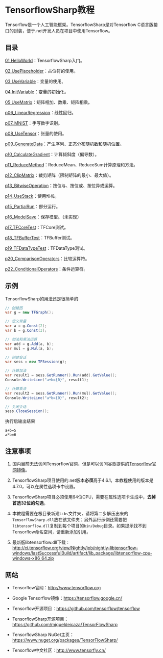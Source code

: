 # TensorflowSharp教程

Tensorflow是一个人工智能框架。TensorflowSharp是对Tensorflow C语言版接口的封装，便于.net开发人员在项目中使用Tensorflow。

## 目录

[01 HelloWorld](https://github.com/tengge1/learn-tensorflow-sharp/blob/master/p01_HelloWorld/Program.cs)：TensorflowSharp入门。

[02 UsePlaceholder](https://github.com/tengge1/learn-tensorflow-sharp/blob/master/p02_UsePlaceholder/Program.cs)：占位符的使用。

[03 UseVariable](https://github.com/tengge1/learn-tensorflow-sharp/blob/master/p03_UseVariable/Program.cs)：变量的使用。

[04 InitVariable](https://github.com/tengge1/learn-tensorflow-sharp/blob/master/p04_InitVariable/Program.cs)：变量的初始化。

[05 UseMatrix](https://github.com/tengge1/learn-tensorflow-sharp/blob/master/p05_UseMatrix/Program.cs)：矩阵相加、数乘、矩阵相乘。

[p06_LinearRegression](https://github.com/tengge1/learn-tensorflow-sharp/blob/master/p06_LinearRegression/Program.cs)：线性回归。

[p07_MNIST](https://github.com/tengge1/learn-tensorflow-sharp/blob/master/p07_MNIST/Program.cs)：手写数字识别。

[p08_UseTensor](https://github.com/tengge1/learn-tensorflow-sharp/blob/master/p08_UseTensor/Program.cs)：张量的使用。

[p09_GenerateData](https://github.com/tengge1/learn-tensorflow-sharp/blob/master/p09_GenerateData/Program.cs)：产生序列、正态分布随机数和随机位置。

[p10_CalculateGradient](https://github.com/tengge1/learn-tensorflow-sharp/blob/master/p10_CalculateGradient/Program.cs)：计算倾斜度（偏导数）。

[p11_ReduceMethod](https://github.com/tengge1/learn-tensorflow-sharp/blob/master/p11_ReduceMethod/Program.cs)：ReduceMean、ReduceSum计算原理和方法。

[p12_ClipMatrix](https://github.com/tengge1/learn-tensorflow-sharp/blob/master/p12_ClipMatrix/Program.cs)：裁剪矩阵（限制矩阵的最小、最大值）。

[p13_BitwiseOperation](https://github.com/tengge1/learn-tensorflow-sharp/blob/master/p13_BitwiseOperation/Program.cs)：按位与、按位或、按位异或运算。

[p14_UseStack](https://github.com/tengge1/learn-tensorflow-sharp/blob/master/p14_UseStack/Program.cs)：使用堆栈。

[p15_PartialRun](https://github.com/tengge1/learn-tensorflow-sharp/blob/master/p15_PartialRun/Program.cs)：部分运行。

[p16_ModelSave](https://github.com/tengge1/learn-tensorflow-sharp/blob/master/p16_ModelSave/Program.cs)：保存模型。（未实现）

[p17_TFCoreTest](https://github.com/tengge1/learn-tensorflow-sharp/blob/master/p17_TFCoreTest/Program.cs)：TFCore测试。

[p18_TFBufferTest](https://github.com/tengge1/learn-tensorflow-sharp/blob/master/p18_TFBufferTest/Program.cs)：TFBuffer测试。

[p19_TFDataTypeTest](https://github.com/tengge1/learn-tensorflow-sharp/blob/master/p19_TFDataTypeTest/Program.cs)：TFDataType测试。

[p20_ComparisonOperators](https://github.com/tengge1/learn-tensorflow-sharp/blob/master/p20_ComparisonOperators/Program.cs)：比较运算符。

[p22_ConditionalOperators](https://github.com/tengge1/learn-tensorflow-sharp/blob/master/p22_ConditionalOperators/Program.cs)：条件运算符。

## 示例

TensorflowSharp的用法还是很简单的

```C#
// 创建图
var g = new TFGraph();

// 定义常量
var a = g.Const(2);
var b = g.Const(3);

// 加法和乘法运算
var add = g.Add(a, b);
var mul = g.Mul(a, b);

// 创建会话
var sess = new TFSession(g);

// 计算加法
var result1 = sess.GetRunner().Run(add).GetValue();
Console.WriteLine("a+b={0}", result1);

// 计算乘法
var result2 = sess.GetRunner().Run(mul).GetValue();
Console.WriteLine("a*b={0}", result2);

// 关闭会话
sess.CloseSession();
```

执行后输出结果

```
a+b=5
a*b=6
```

## 注意事项

1. 国内目前无法访问Tensorflow官网，但是可以访问谷歌提供的[Tensorflow官网镜像](https://tensorflow.google.cn/)。

2. TensorflowSharp项目使用的.net版本**必须**高于4.6.1，本教程使用的版本是4.7.0，可以在属性选项卡中设置。

3. TensorflowSharp项目必须使用64位CPU，需要在属性选项卡生成中，**去掉首选32位的勾选**。

4. 本教程需要在根目录新建`Libs`文件夹，请将第二步解压出来的`TensorFlowSharp.dll`放在该文件夹；另外运行示例还需要把`libtensorflow.dll`复制到每个项目的`bin/Debug`目录。如果提示找不到Tensorflow命名空间，请重新添加引用。

5. 最新版libtensorflow.dll下载：http://ci.tensorflow.org/view/Nightly/job/nightly-libtensorflow-windows/lastSuccessfulBuild/artifact/lib_package/libtensorflow-cpu-windows-x86_64.zip

## 网站

* Tensorflow官网：http://www.tensorflow.org

* Google Tensorflow镜像：https://tensorflow.google.cn/

* Tensorflow开源项目：https://github.com/tensorflow/tensorflow

* TensorflowSharp开源项目：https://github.com/migueldeicaza/TensorFlowSharp

* TensorflowSharp NuGet主页：https://www.nuget.org/packages/TensorFlowSharp/

* Tensorflow中文社区：http://www.tensorfly.cn/
